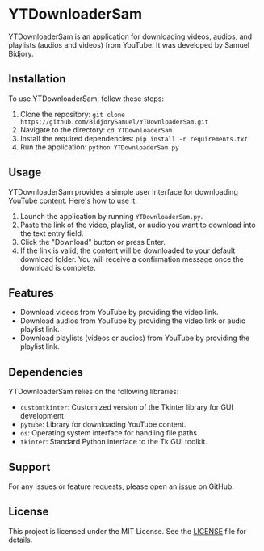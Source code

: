 # YTDownloaderSam

YTDownloaderSam is an application for downloading videos, audios, and playlists (audios and videos) from YouTube. It was developed by Samuel Bidjory.

## Installation

To use YTDownloaderSam, follow these steps:

1. Clone the repository: `git clone https://github.com/BidjorySamuel/YTDownloaderSam.git`
2. Navigate to the directory: `cd YTDownloaderSam`
3. Install the required dependencies: `pip install -r requirements.txt`
4. Run the application: `python YTDownloaderSam.py`

## Usage

YTDownloaderSam provides a simple user interface for downloading YouTube content. Here's how to use it:

1. Launch the application by running `YTDownloaderSam.py`.
2. Paste the link of the video, playlist, or audio you want to download into the text entry field.
3. Click the "Download" button or press Enter.
4. If the link is valid, the content will be downloaded to your default download folder. You will receive a confirmation message once the download is complete.

## Features

- Download videos from YouTube by providing the video link.
- Download audios from YouTube by providing the video link or audio playlist link.
- Download playlists (videos or audios) from YouTube by providing the playlist link.


## Dependencies

YTDownloaderSam relies on the following libraries:

- `customtkinter`: Customized version of the Tkinter library for GUI development.
- `pytube`: Library for downloading YouTube content.
- `os`: Operating system interface for handling file paths.
- `tkinter`: Standard Python interface to the Tk GUI toolkit.

## Support

For any issues or feature requests, please open an [issue](https://github.com/BidjorySamuel/YTDownloaderSam/issues) on GitHub.

## License

This project is licensed under the MIT License. See the [LICENSE](https://github.com/BidjorySamuel/YTDownloaderSam/blob/main/LICENSE) file for details.